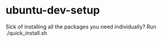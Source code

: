 # ubuntu-dev-setup
Sick of installing all the packages you need individually? Run ./quick_install.sh
